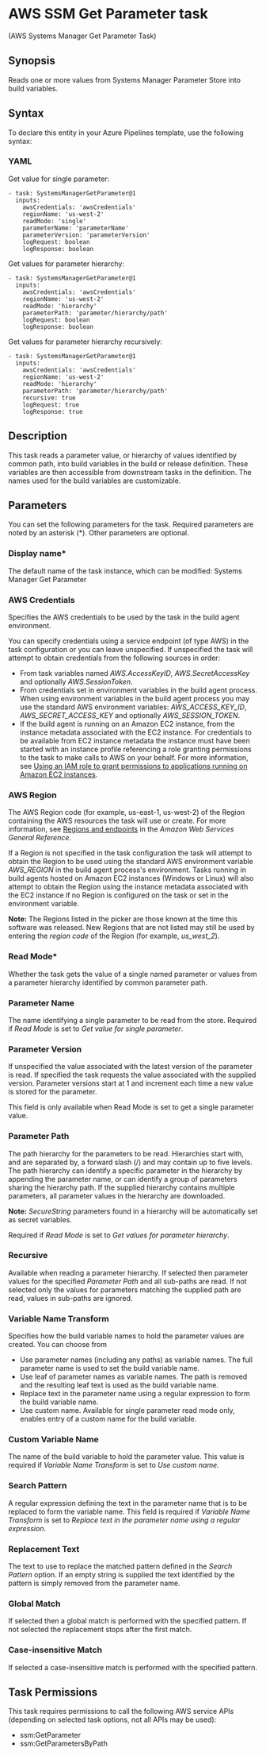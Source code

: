 # AWS SSM Get Parameter task<a name="systemsmanager-getparameter"></a>

\(AWS Systems Manager Get Parameter Task\)

## Synopsis<a name="synopsis"></a>

<a name="systemsmanager-getparameter-synopisis"></a>Reads one or more values from Systems Manager Parameter Store into build variables\.

## Syntax<a name="aws-properties-aws-cli-syntax"></a>

To declare this entity in your Azure Pipelines template, use the following syntax:

### YAML<a name="aws-ssm-get-parameter-syntax.yaml"></a> 
Get value for single parameter:
```
- task: SystemsManagerGetParameter@1
  inputs:
    awsCredentials: 'awsCredentials'
    regionName: 'us-west-2'
    readMode: 'single'
    parameterName: 'parameterName'
    parameterVersion: 'parameterVersion'
    logRequest: boolean
    logResponse: boolean
```
Get values for parameter hierarchy:
```
- task: SystemsManagerGetParameter@1
  inputs:
    awsCredentials: 'awsCredentials'
    regionName: 'us-west-2'
    readMode: 'hierarchy'
    parameterPath: 'parameter/hierarchy/path'
    logRequest: boolean
    logResponse: boolean
```
Get values for parameter hierarchy recursively:
```
- task: SystemsManagerGetParameter@1
  inputs:
    awsCredentials: 'awsCredentials'
    regionName: 'us-west-2'
    readMode: 'hierarchy'
    parameterPath: 'parameter/hierarchy/path'
    recursive: true
    logRequest: true
    logResponse: true
```

## Description<a name="description"></a>

This task reads a parameter value, or hierarchy of values identified by common path, into build variables in the build or release definition\. These variables are then accessible from downstream tasks in the definition\. The names used for the build variables are customizable\.

## Parameters<a name="parameters"></a>

You can set the following parameters for the task\. Required parameters are noted by an asterisk \(\*\)\. Other parameters are optional\.

### Display name\*<a name="display-name"></a>

The default name of the task instance, which can be modified: Systems Manager Get Parameter

### AWS Credentials<a name="aws-credentials"></a>

Specifies the AWS credentials to be used by the task in the build agent environment\.

You can specify credentials using a service endpoint \(of type AWS\) in the task configuration or you can leave unspecified\. If unspecified the task will attempt to obtain credentials from the following sources in order:
+ From task variables named *AWS\.AccessKeyID*, *AWS\.SecretAccessKey* and optionally *AWS\.SessionToken*\.
+ From credentials set in environment variables in the build agent process\. When using environment variables in the build agent process you may use the standard AWS environment variables: *AWS\_ACCESS\_KEY\_ID*, *AWS\_SECRET\_ACCESS\_KEY* and optionally *AWS\_SESSION\_TOKEN*\.
+ If the build agent is running on an Amazon EC2 instance, from the instance metadata associated with the EC2 instance\. For credentials to be available from EC2 instance metadata the instance must have been started with an instance profile referencing a role granting permissions to the task to make calls to AWS on your behalf\. For more information, see [Using an IAM role to grant permissions to applications running on Amazon EC2 instances](https://docs.aws.amazon.com/IAM/latest/UserGuide/id_roles_use_switch-role-ec2.html)\.

### AWS Region<a name="aws-region"></a>

The AWS Region code \(for example, us\-east\-1, us\-west\-2\) of the Region containing the AWS resources the task will use or create\. For more information, see [Regions and endpoints](https://docs.aws.amazon.com/general/latest/gr/rande.html) in the *Amazon Web Services General Reference*\.

If a Region is not specified in the task configuration the task will attempt to obtain the Region to be used using the standard AWS environment variable *AWS\_REGION* in the build agent process's environment\. Tasks running in build agents hosted on Amazon EC2 instances \(Windows or Linux\) will also attempt to obtain the Region using the instance metadata associated with the EC2 instance if no Region is configured on the task or set in the environment variable\.

 **Note:** The Regions listed in the picker are those known at the time this software was released\. New Regions that are not listed may still be used by entering the *region code* of the Region \(for example, *us\_west\_2*\)\.

### Read Mode\*<a name="read-mode"></a>

Whether the task gets the value of a single named parameter or values from a parameter hierarchy identified by common parameter path\.

### Parameter Name<a name="parameter-name"></a>

The name identifying a single parameter to be read from the store\. Required if *Read Mode* is set to *Get value for single parameter*\.

### Parameter Version<a name="parameter-version"></a>

If unspecified the value associated with the latest version of the parameter is read\. If specified the task requests the value associated with the supplied version\. Parameter versions start at 1 and increment each time a new value is stored for the parameter\.

This field is only available when Read Mode is set to get a single parameter value\.

### Parameter Path<a name="parameter-path"></a>

The path hierarchy for the parameters to be read\. Hierarchies start with, and are separated by, a forward slash \(/\) and may contain up to five levels\. The path hierarchy can identify a specific parameter in the hierarchy by appending the parameter name, or can identify a group of parameters sharing the hierarchy path\. If the supplied hierarchy contains multiple parameters, all parameter values in the hierarchy are downloaded\.

 **Note:** *SecureString* parameters found in a hierarchy will be automatically set as secret variables\.

Required if *Read Mode* is set to *Get values for parameter hierarchy*\.

### Recursive<a name="recursive"></a>

Available when reading a parameter hierarchy\. If selected then parameter values for the specified *Parameter Path* and all sub\-paths are read\. If not selected only the values for parameters matching the supplied path are read, values in sub\-paths are ignored\.

### Variable Name Transform<a name="variable-name-transform"></a>

Specifies how the build variable names to hold the parameter values are created\. You can choose from
+ Use parameter names \(including any paths\) as variable names\. The full parameter name is used to set the build variable name\.
+ Use leaf of parameter names as variable names\. The path is removed and the resulting leaf text is used as the build variable name\.
+ Replace text in the parameter name using a regular expression to form the build variable name\.
+ Use custom name\. Available for single parameter read mode only, enables entry of a custom name for the build variable\.

### Custom Variable Name<a name="custom-variable-name"></a>

The name of the build variable to hold the parameter value\. This value is required if *Variable Name Transform* is set to *Use custom name*\.

### Search Pattern<a name="search-pattern"></a>

A regular expression defining the text in the parameter name that is to be replaced to form the variable name\. This field is required if *Variable Name Transform* is set to *Replace text in the parameter name using a regular expression*\.

### Replacement Text<a name="replacement-text"></a>

The text to use to replace the matched pattern defined in the *Search Pattern* option\. If an empty string is supplied the text identified by the pattern is simply removed from the parameter name\.

### Global Match<a name="global-match"></a>

If selected then a global match is performed with the specified pattern\. If not selected the replacement stops after the first match\.

### Case\-insensitive Match<a name="case-insensitive-match"></a>

If selected a case\-insensitive match is performed with the specified pattern\.

## Task Permissions<a name="task-permissions"></a>

This task requires permissions to call the following AWS service APIs \(depending on selected task options, not all APIs may be used\):
+ ssm:GetParameter
+ ssm:GetParametersByPath